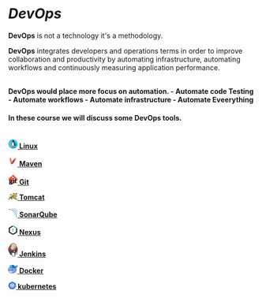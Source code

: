 # **_DevOps_**

**DevOps** is not a technology it's a methodology.

 **DevOps** integrates developers and operations terms in order to improve collaboration and productivity by automating infrastructure, automating workflows and continuously measuring application performance.
 <!--
 **DevOps** describe the adoption of iterative software development, automation and infrastructure deployment and maintenance. 
-->
<br/>
 <b>DevOps<b/> would place more focus on automation.
 - Automate code Testing
 - Automate workflows
 - Automate infrastructure
 - Automate Eveerything

#### In these course we will discuss some __DevOps__ tools.
\
<a href=""><img src="images/Linux.png" width="19"/> <b>Linux</b> </a>

<a href=""><img src="images/Maven.png" width="19"/> <b>Maven</b></a>

<a href=""><img src="images/Git.png" width="19"/> <b>Git</b></a>

<a href=""><img src="images/Tomcat.png" width="19"/> <b>Tomcat</b></a>

<a href=""><img src="images/SonarQube.png" width="19"/> <b>SonarQube</b></a>

<a href=""><img src="images/Nexus.png" width="19"/> <b>Nexus</b></a>

<a href=""><img src="images/Jenkins.png" width="19"/> <b>Jenkins</b></a>

<a href=""><img src="images/Docker.png" width="19"/> <b>Docker</b></a>

<a href=""><img src="images/Kubernetes.png" width="16"/> <b>kubernetes</b></a>
